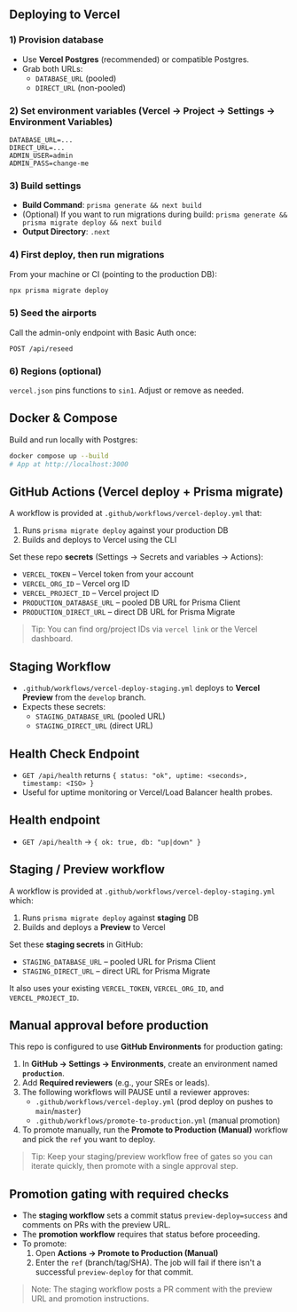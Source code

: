 
## Deploying to Vercel

### 1) Provision database
- Use **Vercel Postgres** (recommended) or compatible Postgres.
- Grab both URLs:
  - `DATABASE_URL` (pooled)
  - `DIRECT_URL` (non-pooled)

### 2) Set environment variables (Vercel → Project → Settings → Environment Variables)
```
DATABASE_URL=...
DIRECT_URL=...
ADMIN_USER=admin
ADMIN_PASS=change-me
```

### 3) Build settings
- **Build Command**: `prisma generate && next build`
- (Optional) If you want to run migrations during build:
  `prisma generate && prisma migrate deploy && next build`
- **Output Directory**: `.next`

### 4) First deploy, then run migrations
From your machine or CI (pointing to the production DB):
```bash
npx prisma migrate deploy
```

### 5) Seed the airports
Call the admin-only endpoint with Basic Auth once:
```
POST /api/reseed
```

### 6) Regions (optional)
`vercel.json` pins functions to `sin1`. Adjust or remove as needed.

## Docker & Compose
Build and run locally with Postgres:
```bash
docker compose up --build
# App at http://localhost:3000
```

## GitHub Actions (Vercel deploy + Prisma migrate)
A workflow is provided at `.github/workflows/vercel-deploy.yml` that:
1) Runs `prisma migrate deploy` against your production DB
2) Builds and deploys to Vercel using the CLI

Set these repo **secrets** (Settings → Secrets and variables → Actions):
- `VERCEL_TOKEN` – Vercel token from your account
- `VERCEL_ORG_ID` – Vercel org ID
- `VERCEL_PROJECT_ID` – Vercel project ID
- `PRODUCTION_DATABASE_URL` – pooled DB URL for Prisma Client
- `PRODUCTION_DIRECT_URL` – direct DB URL for Prisma Migrate

> Tip: You can find org/project IDs via `vercel link` or the Vercel dashboard.

## Staging Workflow
- `.github/workflows/vercel-deploy-staging.yml` deploys to **Vercel Preview** from the `develop` branch.
- Expects these secrets:
  - `STAGING_DATABASE_URL` (pooled URL)
  - `STAGING_DIRECT_URL` (direct URL)

## Health Check Endpoint
- `GET /api/health` returns `{ status: "ok", uptime: <seconds>, timestamp: <ISO> }`
- Useful for uptime monitoring or Vercel/Load Balancer health probes.

## Health endpoint
- `GET /api/health` → `{ ok: true, db: "up|down" }`

## Staging / Preview workflow
A workflow is provided at `.github/workflows/vercel-deploy-staging.yml` which:
1) Runs `prisma migrate deploy` against **staging** DB
2) Builds and deploys a **Preview** to Vercel

Set these **staging secrets** in GitHub:
- `STAGING_DATABASE_URL` – pooled URL for Prisma Client
- `STAGING_DIRECT_URL` – direct URL for Prisma Migrate

It also uses your existing `VERCEL_TOKEN`, `VERCEL_ORG_ID`, and `VERCEL_PROJECT_ID`.

## Manual approval before production
This repo is configured to use **GitHub Environments** for production gating:

1. In **GitHub → Settings → Environments**, create an environment named **`production`**.
2. Add **Required reviewers** (e.g., your SREs or leads).
3. The following workflows will PAUSE until a reviewer approves:
   - `.github/workflows/vercel-deploy.yml` (prod deploy on pushes to `main`/`master`)
   - `.github/workflows/promote-to-production.yml` (manual promotion)
4. To promote manually, run the **Promote to Production (Manual)** workflow and pick the `ref` you want to deploy.

> Tip: Keep your staging/preview workflow free of gates so you can iterate quickly, then promote with a single approval step.

## Promotion gating with required checks
- The **staging workflow** sets a commit status `preview-deploy=success` and comments on PRs with the preview URL.
- The **promotion workflow** requires that status before proceeding.
- To promote:
  1) Open **Actions → Promote to Production (Manual)**
  2) Enter the `ref` (branch/tag/SHA). The job will fail if there isn't a successful `preview-deploy` for that commit.

> Note: The staging workflow posts a PR comment with the preview URL and promotion instructions.
